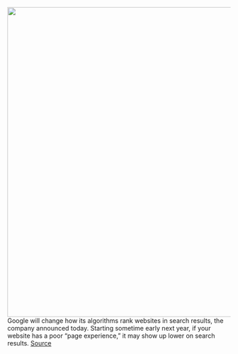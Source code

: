 <img src='https://cdn.vox-cdn.com/thumbor/cq1dljVo4MWtmpTLD8yi_SM9Yw4=/0x0:2040x1360/1200x800/filters:focal(857x517:1183x843)/cdn.vox-cdn.com/uploads/chorus_image/image/66863178/acastro_180508_1777_google_IO_0001.0.jpg' width='700px' /><br/>
Google will change how its algorithms rank websites in search results, the company announced today. Starting sometime early next year, if your website has a poor “page experience,” it may show up lower on search results.
<a href='https://www.theverge.com/2020/5/28/21272543/google-search-results-page-experience-load-time-contentfu-paint-layout-shift-top-stories-amp'> Source <a/>